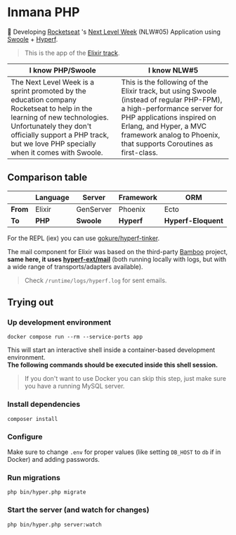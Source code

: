 # Inmana PHP

🚀 Developing [Rocketseat](https://rocketseat.com.br/) 's [Next Level Week](https://nextlevelweek.com/) (NLW#05) Application using [Swoole](https://www.swoole.co.uk/) + [Hyperf](https://hyperf.io/).

> This is the app of the [Elixir track](https://nextlevelweek.com/episodios/elixir/3/edicao/5).

| I know PHP/Swoole | I know NLW#5 |
| --- | --- |
| The Next Level Week is a sprint promoted by the education company Rocketseat to help in the learning of new technologies. Unfortunately they don't officially support a PHP track, but we love PHP specially when it comes with Swoole. | This is the following of the Elixir track, but using Swoole (instead of regular PHP-FPM), a high-performance server for PHP applications inspired on Erlang, and Hyper, a MVC framework analog to Phoenix, that supports Coroutines as first-class. |

## Comparison table

| | Language | Server | Framework | ORM |
| --- | --- | --- | --- | --- |
| **From** | Elixir | GenServer | Phoenix | Ecto |
| **To** | **PHP** | **Swoole** | **Hyperf** | **Hyperf-Eloquent** |

For the REPL (iex) you can use [gokure/hyperf-tinker](https://packagist.org/packages/gokure/hyperf-tinker).

The mail component for Elixir was based on the third-party [Bamboo](https://github.com/thoughtbot/bamboo) project, **same here, it uses [hyperf-ext/mail](https://github.com/hyperf-ext/mail)** (both running locally with logs, but with a wide range of transports/adapters available).  

> Check `/runtime/logs/hyperf.log` for sent emails.

## Trying out

### Up development environment

```shell
docker compose run --rm --service-ports app
```

This will start an interactive shell inside a container-based development environment.<br>
**The following commands should be executed inside this shell session.**

> If you don't want to use Docker you can skip this step, just make sure you have a running MySQL server.

### Install dependencies
```shell
composer install
```

### Configure
Make sure to change `.env` for proper values (like setting `DB_HOST` to `db` if in Docker) and adding passwords.

### Run migrations
```shell
php bin/hyper.php migrate
```

### Start the server (and watch for changes)
```shell
php bin/hyper.php server:watch
```